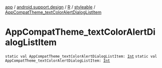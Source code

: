 [app](../../../index.md) / [android.support.design](../../index.md) / [R](../index.md) / [styleable](index.md) / [AppCompatTheme_textColorAlertDialogListItem](./-app-compat-theme_text-color-alert-dialog-list-item.md)

# AppCompatTheme_textColorAlertDialogListItem

`static val AppCompatTheme_textColorAlertDialogListItem: `[`Int`](https://kotlinlang.org/api/latest/jvm/stdlib/kotlin/-int/index.html)
`static val AppCompatTheme_textColorAlertDialogListItem: `[`Int`](https://kotlinlang.org/api/latest/jvm/stdlib/kotlin/-int/index.html)